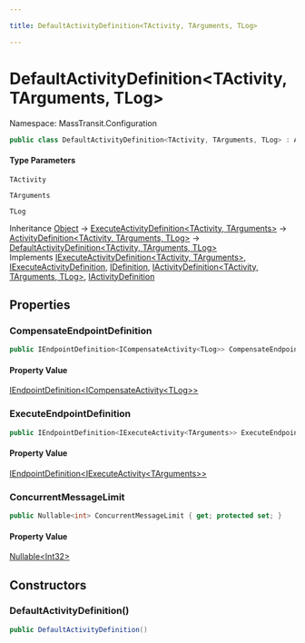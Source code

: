 ```yaml
---

title: DefaultActivityDefinition<TActivity, TArguments, TLog>

---
```


# DefaultActivityDefinition\<TActivity, TArguments, TLog\>

Namespace: MassTransit.Configuration

```csharp
public class DefaultActivityDefinition<TActivity, TArguments, TLog> : ActivityDefinition<TActivity, TArguments, TLog>, IExecuteActivityDefinition<TActivity, TArguments>, IExecuteActivityDefinition, IDefinition, IActivityDefinition<TActivity, TArguments, TLog>, IActivityDefinition
```

#### Type Parameters

`TActivity`<br/>

`TArguments`<br/>

`TLog`<br/>

Inheritance [Object](https://learn.microsoft.com/en-us/dotnet/api/system.object) → [ExecuteActivityDefinition\<TActivity, TArguments\>](../../masstransit-abstractions/masstransit/executeactivitydefinition-2) → [ActivityDefinition\<TActivity, TArguments, TLog\>](../../masstransit-abstractions/masstransit/activitydefinition-3) → [DefaultActivityDefinition\<TActivity, TArguments, TLog\>](../masstransit-configuration/defaultactivitydefinition-3)<br/>
Implements [IExecuteActivityDefinition\<TActivity, TArguments\>](../../masstransit-abstractions/masstransit/iexecuteactivitydefinition-2), [IExecuteActivityDefinition](../../masstransit-abstractions/masstransit/iexecuteactivitydefinition), [IDefinition](../../masstransit-abstractions/masstransit/idefinition), [IActivityDefinition\<TActivity, TArguments, TLog\>](../../masstransit-abstractions/masstransit/iactivitydefinition-3), [IActivityDefinition](../../masstransit-abstractions/masstransit/iactivitydefinition)

## Properties

### **CompensateEndpointDefinition**

```csharp
public IEndpointDefinition<ICompensateActivity<TLog>> CompensateEndpointDefinition { get; set; }
```

#### Property Value

[IEndpointDefinition\<ICompensateActivity\<TLog\>\>](../../masstransit-abstractions/masstransit/iendpointdefinition-1)<br/>

### **ExecuteEndpointDefinition**

```csharp
public IEndpointDefinition<IExecuteActivity<TArguments>> ExecuteEndpointDefinition { get; set; }
```

#### Property Value

[IEndpointDefinition\<IExecuteActivity\<TArguments\>\>](../../masstransit-abstractions/masstransit/iendpointdefinition-1)<br/>

### **ConcurrentMessageLimit**

```csharp
public Nullable<int> ConcurrentMessageLimit { get; protected set; }
```

#### Property Value

[Nullable\<Int32\>](https://learn.microsoft.com/en-us/dotnet/api/system.nullable-1)<br/>

## Constructors

### **DefaultActivityDefinition()**

```csharp
public DefaultActivityDefinition()
```
